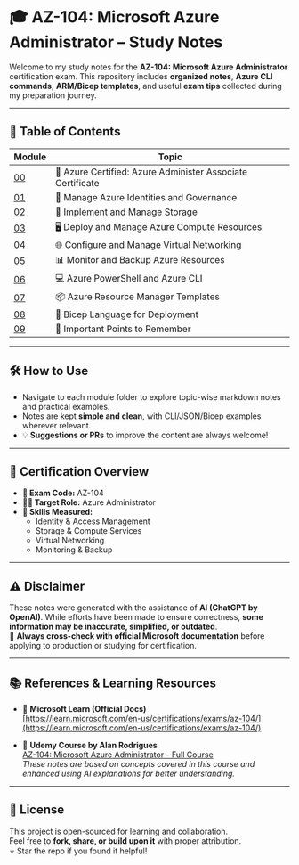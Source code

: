 # 🎓 AZ-104: Microsoft Azure Administrator – Study Notes

Welcome to my study notes for the **AZ-104: Microsoft Azure Administrator** certification exam. This repository includes **organized notes**, **Azure CLI commands**, **ARM/Bicep templates**, and useful **exam tips** collected during my preparation journey.

---

## 📂 Table of Contents

| Module | Topic |
|--------|-------|
| [00](./00_Azure_Certified_Administer_Certificate/) | 🏅 Azure Certified: Azure Administer Associate Certificate |
| [01](./01_Manage_Azure_Identities_and_Governance/) | 🔐 Manage Azure Identities and Governance |
| [02](./02_Implement_and_Manage_Storage/) | 💾 Implement and Manage Storage |
| [03](./03_Deploy_and_Manage_Azure_Compute_Resources/) | 🖥️ Deploy and Manage Azure Compute Resources |
| [04](./04_Configure_and_Manage_Virtual_Networking/) | 🌐 Configure and Manage Virtual Networking |
| [05](./05_Monitor_and_Backup_Azure_Resources/) | 📊 Monitor and Backup Azure Resources |
| [06](./06_Azure_Powershell_and_Azure_CLI/) | 💻 Azure PowerShell and Azure CLI |
| [07](./07_Azure_Resource_Manager_Templates/) | 📦 Azure Resource Manager Templates |
| [08](./08_Bicep_Language_for_Deployment/) | 🧱 Bicep Language for Deployment |
| [09](./09_Important_Points/) | 🧠 Important Points to Remember |

---

## 🛠️ How to Use

- Navigate to each module folder to explore topic-wise markdown notes and practical examples.
- Notes are kept **simple and clean**, with CLI/JSON/Bicep examples wherever relevant.
- 💡 **Suggestions or PRs** to improve the content are always welcome!

---

## 🧾 Certification Overview

- **📌 Exam Code:** AZ-104  
- **🧑‍💻 Target Role:** Azure Administrator  
- **📘 Skills Measured:**
  - Identity & Access Management
  - Storage & Compute Services
  - Virtual Networking
  - Monitoring & Backup

---

## ⚠️ Disclaimer

These notes were generated with the assistance of **AI (ChatGPT by OpenAI)**. While efforts have been made to ensure correctness, **some information may be inaccurate, simplified, or outdated**.  
📌 **Always cross-check with official Microsoft documentation** before applying to production or studying for certification.

---

## 📚 References & Learning Resources

- 🧭 **Microsoft Learn (Official Docs)**  
  [https://learn.microsoft.com/en-us/certifications/exams/az-104/](https://learn.microsoft.com/en-us/certifications/exams/az-104/)

- 🎥 **Udemy Course by Alan Rodrigues**  
  [AZ-104: Microsoft Azure Administrator - Full Course](https://www.udemy.com/course/microsoft-certified-azure-administrator/)  
  _These notes are based on concepts covered in this course and enhanced using AI explanations for better understanding._

---

## 📄 License

This project is open-sourced for learning and collaboration.  
Feel free to **fork, share, or build upon it** with proper attribution.  
⭐ Star the repo if you found it helpful!


